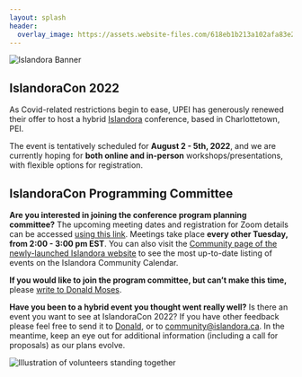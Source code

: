 ```yaml
---
layout: splash
header:
  overlay_image: https://assets.website-files.com/618eb1b213a102afa83e260d/6217e5fbbe1e4799b545b4a0_Community%20Page%20-%20Hero.svg
---
```


![Islandora Banner](https://user-images.githubusercontent.com/467898/157457422-77c88b07-338c-4451-913c-179e133fa01d.png)

## IslandoraCon 2022

As Covid-related restrictions begin to ease, UPEI has generously renewed their offer to host a hybrid [Islandora](https://www.islandora.ca/) conference, based in Charlottetown, PEI. 

The event is tentatively scheduled for **August 2 - 5th, 2022**, and we are currently hoping for **both online and in-person** workshops/presentations, with flexible options for registration.

## IslandoraCon Programming Committee

**Are you interested in joining the conference program planning committee?** The upcoming meeting dates and registration for Zoom details can be accessed [using this link](https://us02web.zoom.us/meeting/register/tZElfu2hqTorGNYDda4sqCQyeSPLUbsCd-E9). Meetings take place **every other Tuesday, from 2:00 - 3:00 pm EST**. You can also visit the [Community page of the newly-launched Islandora website](https://www.islandora.ca/community) to see the most up-to-date listing of events on the Islandora Community Calendar.

**If you would like to join the program committee, but can’t make this time,** please [write to Donald Moses](mailto:dmoses@upei.ca). 

**Have you been to a hybrid event you thought went really well?** 
Is there an event you want to see at IslandoraCon 2022? If you have other feedback please feel free to send it to [Donald](mailto:dmoses@upei.ca), or to [community@islandora.ca](mailto:community@islandora.ca). In the meantime, keep an eye out for additional information (including a call for proposals) as our plans evolve.

![Illustration of volunteers standing together](https://assets.website-files.com/618eb1b213a102afa83e260d/6217e8e6b09009af933fe25a_Volunteer.svg)
